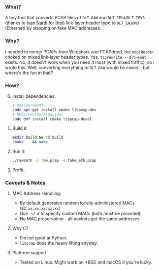 ### What? 
A tiny tool that converts PCAP files of `DLT_RAW` and `DLT_IPV4`/`DLT_IPV6` (thanks to [Ivan Nardi](https://github.com/IvanNardi) for that) link-layer header type to `DLT_EN10MB` (Ethernet) by slapping on fake MAC addresses.

### Why? 
I needed to merge PCAPs from Wireshark and PCAPdroid, but `ndpiReader` choked on mixed link-layer header types. Yes, `tcprewrite --dlt=enet` exists. No, it doesn't work when you need it most 
(with mixed traffic), so I wrote this. Well, converting everything to `DLT_RAW` would be easier - but where's the fun in that?

### How?
0. Install dependencies:

   ```bash
   # Debian/Ubuntu
   sudo apt-get install cmake libpcap-dev
   # RHEL/CentOS/AlmaLinux
   sudo dnf install cmake libpcap-devel
   ```
1. Build it:

   ```bash
   mkdir build && cd build
   cmake .. && make
   ```
2. Run it:

   ```bash
   ./raw2eth -i raw.pcap -o fake_eth.pcap
   ```
3. Profit.

### Caveats & Notes

1. MAC Address Handling:
   - By default generates random locally-administered MACs (`02:xx:xx:xx:xx:xx`)
   - Use `-s`/`-d` to specify custom MACs (both must be provided)
   - No MAC preservation - all packets get the same addresses

2. Why C?
   - I'm not good at Python.
   - `libpcap` does the heavy lifting anyway.

3. Platform support
   - Tested on Linux. Might work on *BSD and macOS if you're lucky.
